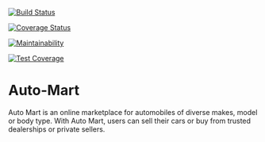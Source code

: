 [![Build Status](https://travis-ci.org/TreeTechies/Auto-Mart.svg?branch=master)](https://travis-ci.org/TreeTechies/Auto-Mart) 


[![Coverage Status](https://coveralls.io/repos/github/TreeTechies/Auto-Mart/badge.svg?branch=develop)](https://coveralls.io/github/TreeTechies/Auto-Mart?branch=develop) 


[![Maintainability](https://api.codeclimate.com/v1/badges/86a6f16a74913be2ce23/maintainability)](https://codeclimate.com/github/TreeTechies/Auto-Mart/maintainability) 


[![Test Coverage](https://api.codeclimate.com/v1/badges/86a6f16a74913be2ce23/test_coverage)](https://codeclimate.com/github/TreeTechies/Auto-Mart/test_coverage)


# Auto-Mart
Auto Mart is an online marketplace for automobiles of diverse makes, model or body type. With Auto Mart, users can sell their cars or buy from trusted dealerships or private sellers.